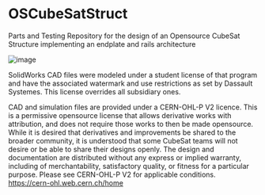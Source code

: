# OSCubeSatStruct
Parts and Testing Repository for the design of an Opensource CubeSat Structure implementing an endplate and rails architecture

![image](https://user-images.githubusercontent.com/31629430/113384942-bea1bb80-934c-11eb-8ce8-dc5310b07fd2.png)


SolidWorks CAD files were modeled under a student license of that program and have the associated watermark and use restrictions as set by Dassault Systemes. This license overrides all subsidiary ones. 

CAD and simulation files are provided under a CERN-OHL-P V2 licence. This is a permissive opensource license that allows derivative works with attribution, and does not require those works to then be made opensource. While it is desired that derivatives and improvements be shared to the broader community, it is understood that some CubeSat teams will not desire or be able to share their designs openly. The design and documentation are distributed without any express or implied warranty, including of merchantability, satisfactory quality, or fitness for a particular purpose.  Please see CERN-OHL-P V2 for applicable conditions. https://cern-ohl.web.cern.ch/home
